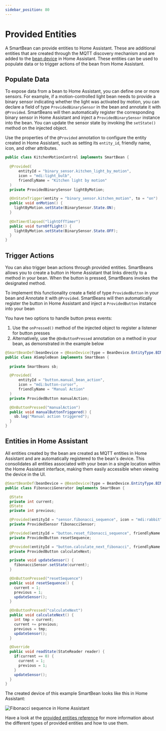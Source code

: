 ```yaml
---
sidebar_position: 80
---
```


# Provided Entities

A SmartBean can provide entities to Home Assistant. These are additional entities that are created through the MQTT 
discovery mechanism and are added to the [bean device](devices) in Home Assistant. These entities can be used to
populate data or to trigger actions of the bean from Home Assistant.

## Populate Data

To expose data from a bean to Home Assistant, you can define one or more sensors. For example, if a motion-controlled 
light bean needs to provide a binary sensor indicating whether the light was activated by motion, you can declare a
field of type `ProvidedBinarySensor` in the bean and annotate it with `@Provided`. SmartBeans will then automatically
register the corresponding binary sensor in Home Assistant and inject a `ProvidedBinarySensor` instance into the bean.
You can update the sensor state by invoking the `setState()` method on the injected object.

Use the properties of the `@Provided` annotation to configure the entity created in Home Assistant, such as setting its
`entity_id`, friendly name, icon, and other attributes.

````java
public class KitchenMotionControl implements SmartBean {
  
  @Provided(
      entityId = "binary_sensor.kitchen_light_by_motion",
      icon = "mdi:light_bulb",
      friendlyName = "Kitchen light by motion"
  )
  private ProvidedBinarySensor lightByMotion;

  @OnStateTrigger(entity = "binary_sensor.kitchen_motion", to = "on")
  public void onMotion() {
    lightByMotion.setState(BinarySensor.State.ON);
  }
  
  @OnTimerElapsed("lightOffTimer")
  public void turnOffLight() {
    lightByMotion.setState(BinarySensor.State.OFF);
  }
}
````

## Trigger Actions

You can also trigger bean actions through provided entities. SmartBeans allows you to create a button in Home Assistant 
that links directly to a method in your bean. When the button is pressed, SmartBeans invokes the designated method. 

To implement this functionality create a field of type `ProvidedButton` in your bean and Annotate it with `@Provided`.
SmartBeans will then automatically register the button in Home Assistant and inject a `ProvidedButton` instance into 
your bean

You have two options to handle button press events:
1. Use the `onPressed()` method of the injected object to register a listener for button presses
2. Alternatively, use the `@OnButtonPressed` annotation on a method in your bean, as demonstrated in the example below

````java
@SmartBeanDef(beanDevice = @BeanDevice(type = BeanDevice.EntityType.BINARY_SENSOR))
public class ASampleBean implements SmartBean {
  
  private SmartBeans sb;

  @Provided(
      entityId = "button.manual_bean_action",
      icon = "mdi:button-cursor",
      friendlyName = "Manual Action"
  )
  private ProvidedButton manualAction;

  @OnButtonPressed("manualAction")
  public void manualButtonTriggered() {
    sb.log("Manual action triggered");
  }
}
````

## Entities in Home Assistant

All entities created by the bean are created as MQTT entities in Home Assistant and are automatically registered to
the bean's device. This consolidates all entities associated with your bean in a single location within the Home 
Assistant interface, making them easily accessible when viewing the device in the UI.

````java
@SmartBeanDef(beanDevice = @BeanDevice(type = BeanDevice.EntityType.BINARY_SENSOR))
public class FibonacciGenerator implements SmartBean {

  @State
  private int current;
  @State
  private int previous;

  @Provided(entityId = "sensor.fibonacci_sequence", icon = "mdi:rabbit", friendlyName = "Fibonacci Sequence")
  private ProvidedSensor fibonacciSensor;

  @Provided(entityId = "button.reset_fibonacci_sequence", friendlyName = "Reset")
  private ProvidedButton resetSequence;

  @Provided(entityId = "button.calculate_next_fibonacci", friendlyName = "Calculate next", icon = "mdi:calculator")
  private ProvidedButton calculateNext;

  private void updateSensor() {
    fibonacciSensor.setState(current);
  }

  @OnButtonPressed("resetSequence")
  public void resetSequence() {
    current = 1;
    previous = 1;
    updateSensor();
  }

  @OnButtonPressed("calculateNext")
  public void calculateNext() {
    int tmp = current;
    current += previous;
    previous = tmp;
    updateSensor();
  }

  @Override
  public void readState(StateReader reader) {
    if(current == 0) {
      current = 1;
      previous = 1;
    }
    updateSensor();
  }
}
````

The created device of this example SmartBean looks like this in Home Assistant:

![Fibonacci sequence in Home Assistant](/img/screenshots/fibonacci_sequence.png)

Have a look at the [provided entities reference](../reference/provided) for more information about the different types 
of provided entities and how to use them.